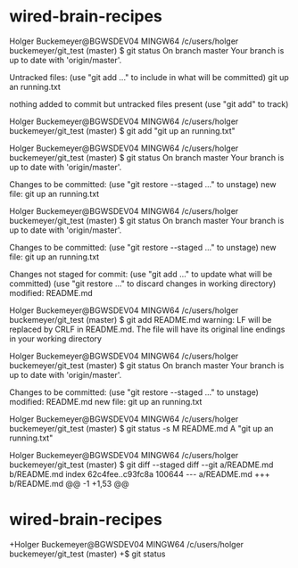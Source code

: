 # wired-brain-recipes
Holger Buckemeyer@BGWSDEV04 MINGW64 /c/users/holger buckemeyer/git_test (master)
$ git status
On branch master
Your branch is up to date with 'origin/master'.

Untracked files:
  (use "git add <file>..." to include in what will be committed)
        git up an running.txt

nothing added to commit but untracked files present (use "git add" to track)

Holger Buckemeyer@BGWSDEV04 MINGW64 /c/users/holger buckemeyer/git_test (master)
$ git add  "git up an running.txt"

Holger Buckemeyer@BGWSDEV04 MINGW64 /c/users/holger buckemeyer/git_test (master)
$ git status
On branch master
Your branch is up to date with 'origin/master'.

Changes to be committed:
  (use "git restore --staged <file>..." to unstage)
        new file:   git up an running.txt

Holger Buckemeyer@BGWSDEV04 MINGW64 /c/users/holger buckemeyer/git_test (master)
$ git status
On branch master
Your branch is up to date with 'origin/master'.

Changes to be committed:
  (use "git restore --staged <file>..." to unstage)
        new file:   git up an running.txt

Changes not staged for commit:
  (use "git add <file>..." to update what will be committed)
  (use "git restore <file>..." to discard changes in working directory)
        modified:   README.md


Holger Buckemeyer@BGWSDEV04 MINGW64 /c/users/holger buckemeyer/git_test (master)
$ git add README.md
warning: LF will be replaced by CRLF in README.md.
The file will have its original line endings in your working directory

Holger Buckemeyer@BGWSDEV04 MINGW64 /c/users/holger buckemeyer/git_test (master)
$ git status
On branch master
Your branch is up to date with 'origin/master'.

Changes to be committed:
  (use "git restore --staged <file>..." to unstage)
        modified:   README.md
        new file:   git up an running.txt

Holger Buckemeyer@BGWSDEV04 MINGW64 /c/users/holger buckemeyer/git_test (master)
$ git status -s
M  README.md
A  "git up an running.txt"

Holger Buckemeyer@BGWSDEV04 MINGW64 /c/users/holger buckemeyer/git_test (master)
$ git diff --staged
diff --git a/README.md b/README.md
index 62c4fee..c93fc8a 100644
--- a/README.md
+++ b/README.md
@@ -1 +1,53 @@
 # wired-brain-recipes
+Holger Buckemeyer@BGWSDEV04 MINGW64 /c/users/holger buckemeyer/git_test (master)
+$ git status
